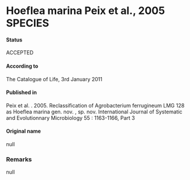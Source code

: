# Hoeflea marina Peix et al., 2005 SPECIES

#### Status
ACCEPTED

#### According to
The Catalogue of Life, 3rd January 2011

#### Published in
Peix et al. . 2005. Reclassification of Agrobacterium ferrugineum LMG 128 as Hoeflea marina gen. nov. , sp. nov. International Journal of Systematic and Evolutionnary Microbiology 55 : 1163-1166, Part 3

#### Original name
null

### Remarks
null